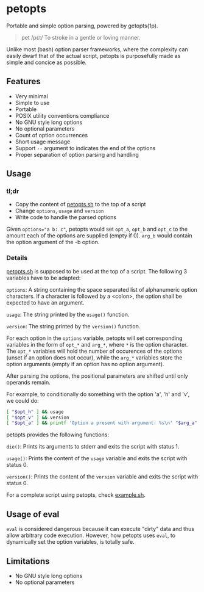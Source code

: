  petopts
========================================================================

Portable and simple option parsing, powered by getopts(1p).

> pet /pɛt/ To stroke in a gentle or loving manner.

Unlike most (bash) option parser frameworks, where the complexity can
easily dwarf that of the actual script, petopts is purposefully made as
simple and concice as possible.


 Features
------------------------------------------------------------------------

* Very minimal
* Simple to use
* Portable
* POSIX utility conventions compliance
* No GNU style long options
* No optional parameters
* Count of option occurrences
* Short usage message
* Support `--` argument to indicates the end of the options
* Proper separation of option parsing and handling


 Usage
------------------------------------------------------------------------

### tl;dr

* Copy the content of [petopts.sh](petopts.sh) to the top of a script
* Change `options`, `usage` and `version`
* Write code to handle the parsed options

Given `options="a b: c"`, petopts would set `opt_a`, `opt_b` and `opt_c`
to the amount each of the options are supplied (empty if 0). `arg_b`
would contain the option argument of the -b option.

### Details

[petopts.sh](petopts.sh) is supposed to be used at the top of a script.
The following 3 variables have to be adapted:

`options`: A string containing the space separated list of alphanumeric
option characters. If a character is followed by a \<colon>, the option
shall be expected to have an argument.

`usage`: The string printed by the `usage()` function.

`version`: The string printed by the `version()` function.

For each option in the `options` variable, petopts will set
corresponding variables in the form of `opt_*` and `arg_*`, where `*` is
the option character. The `opt_*` variables will hold the number of
occurences of the options (unset if an option does not occur), while the
`arg_*` variables store the option arguments (empty if an option has no
option argument).

After parsing the options, the positional parameters are shifted until
only operands remain.

For example, to conditionally do something with the option 'a', 'h' and
'v', we could do:

```sh
[ "$opt_h" ] && usage
[ "$opt_v" ] && version
[ "$opt_a" ] && printf 'Option a present with argument: %s\n' "$arg_a"
```

petopts provides the following functions:

`die()`: Prints its arguments to stderr and exits the script with status
1.

`usage()`: Prints the content of the `usage` variable and exits the
script with status 0.

`version()`: Prints the content of the `version` variable and exits the
script with status 0.

For a complete script using petopts, check [example.sh](example.sh).


 Usage of eval
------------------------------------------------------------------------

`eval` is considered dangerous because it can execute "dirty" data and
thus allow arbitrary code execution. However, how petopts uses `eval`,
to dynamically set the option variables, is totally safe.


 Limitations
------------------------------------------------------------------------

* No GNU style long options
* No optional parameters
